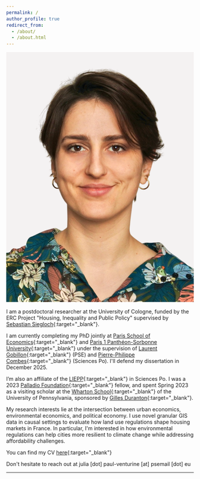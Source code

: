 ```yaml
---
permalink: /
author_profile: true
redirect_from: 
  - /about/
  - /about.html
---
```


<div class="view-mobile">
  
 ![Profile](/images/profile.png)

</div>

I am a postdoctoral researcher at the University of Cologne, funded by the ERC Project "Housing, Inequality and Public Policy" supervised by [Sebastian Siegloch](https://sites.google.com/view/siegloch/home){:target="_blank"}.

I am currently completing my PhD jointly at [Paris School of Economics](https://www.parisschoolofeconomics.eu){:target="_blank"} and [Paris 1 Panthéon-Sorbonne University](https://ed-economie.pantheonsorbonne.fr){:target="_blank"} under the supervision of [Laurent Gobillon](http://laurent.gobillon.free.fr){:target="_blank"} (PSE) and [Pierre-Philippe Combes](https://sites.google.com/view/pierrephilippecombes/){:target="_blank"} (Sciences Po). I'll defend my dissertation in December 2025. 

I’m also an affiliate of the [LIEPP](https://www.sciencespo.fr/liepp/fr/){:target="_blank"} in Sciences Po.
I was a 2023 [Palladio Foundation](https://fondationpalladio.fr){:target="_blank"} fellow, and spent Spring 2023 as a visiting scholar at the [Wharton School](https://www.wharton.upenn.edu){:target="_blank"} of the University of Pennsylvania, sponsored by [Gilles Duranton](https://real-faculty.wharton.upenn.edu/duranton/){:target="_blank"}.

My research interests lie at the intersection between urban economics, environmental economics, and political economy. I use novel granular GIS data in causal settings to evaluate how land use regulations shape housing markets in France. In particular, I'm interested in how environmental regulations can help cities more resilient to climate change while addressing affordability challenges.

You can find my CV [here](https://www.dropbox.com/scl/fi/cjb5h575ikf9tenfw18m3/CV_JPV___Current.pdf?rlkey=814m3r99fu9ihmz9rchb04yln&st=tx527ate&dl=0){:target="_blank"}

Don't hesitate to reach out at julia [dot] paul-venturine [at] psemail [dot] eu

------

